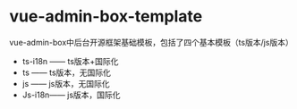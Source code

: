 # vue-admin-box-template
vue-admin-box中后台开源框架基础模板，包括了四个基本模板（ts版本/js版本）

- ts-i18n —— ts版本+国际化
- ts —— ts版本，无国际化
- js —— js版本，无国际化
- Js-i18n—— js版本，国际化